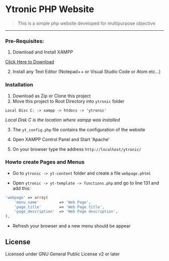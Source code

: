 # Ytronic PHP Website

> This is a simple php website developed for multipurpose objective

------------

### Pre-Requisites:

1. Download and Install XAMPP

[Click Here to Download](https://www.apachefriends.org/index.html)

2. Install any Text Editor (Notepad++ or Visual Studio Code or Atom etc...)

### Installation

1. Download as Zip or Clone this project
2. Move this project to Root Directory into `ytronic` folder
```
Local Disc C: -> xampp -> htdocs -> 'ytronic'
```
*Local Disk C is the location where xampp was installed*

3. The `yt_config.php` file contains the configuration of the website

4. Open XAMPP Control Panel and Start 'Apache'

5. On your browser type the address `http://localhost/ytronic/`

### Howto create Pages and Menus

- Go to `ytronic -> yt-content` folder and create a file `webpage.phtml`

- Open `ytronic -> yt-template -> functions.php` and go to line 131 and add this:

```php
'webpage' => array(
	'menu_name'			=> 'Web Page',
	'page_title'		=> 'Web Page title',
	'page_description'	=> 'Web Page description',
),
```

- Refresh your browser and a new menu should be appear

License
-------

Licensed under GNU General Public License v2 or later